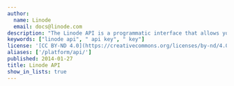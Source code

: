 ```yaml
---
author:
  name: Linode
  email: docs@linode.com
description: "The Linode API is a programmatic interface that allows you to interact with many of the [Linode Manager's](https://cloud.linode.com/) features.<br/>To learn more, please visit the Linode API web page:<br/><https://developers.linode.com/api/v4>"
keywords: ["linode api", " api key", " key"]
license: '[CC BY-ND 4.0](https://creativecommons.org/licenses/by-nd/4.0)'
aliases: ['/platform/api/']
published: 2014-01-27
title: Linode API
show_in_lists: true
---
```


